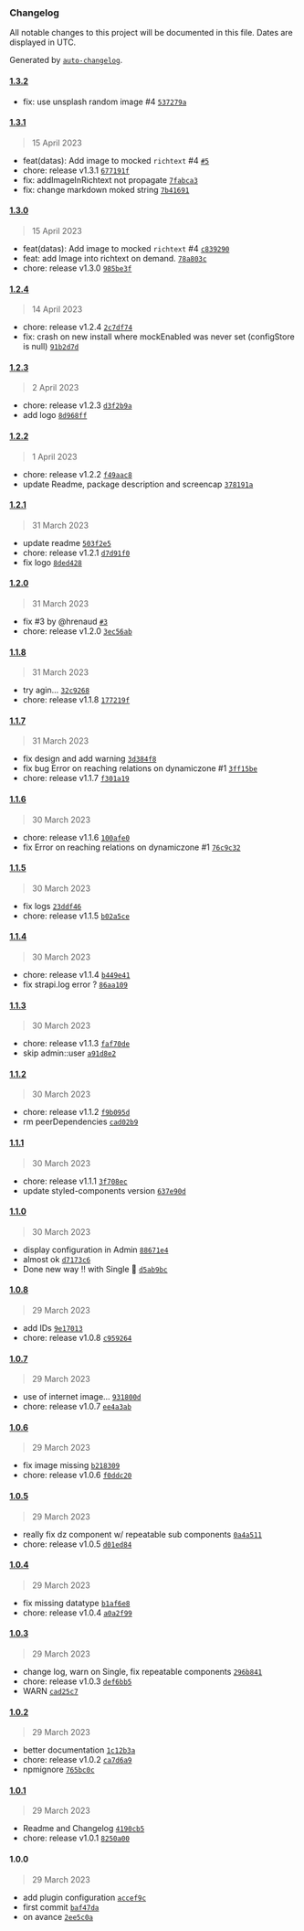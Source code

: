 ### Changelog

All notable changes to this project will be documented in this file. Dates are displayed in UTC.

Generated by [`auto-changelog`](https://github.com/CookPete/auto-changelog).

#### [1.3.2](https://github.com/NovaGaia/strapi-plugin-mock-datas/compare/1.3.1...1.3.2)

- fix: use unsplash random image #4 [`537279a`](https://github.com/NovaGaia/strapi-plugin-mock-datas/commit/537279abfcc99057e9b95e4644321114b2716ca5)

#### [1.3.1](https://github.com/NovaGaia/strapi-plugin-mock-datas/compare/1.3.0...1.3.1)

> 15 April 2023

- feat(datas): Add image to mocked `richtext` #4 [`#5`](https://github.com/NovaGaia/strapi-plugin-mock-datas/pull/5)
- chore: release v1.3.1 [`677191f`](https://github.com/NovaGaia/strapi-plugin-mock-datas/commit/677191f52284313bc2fb604291aeccc672cf8df9)
- fix: addImageInRichtext not propagate [`7fabca3`](https://github.com/NovaGaia/strapi-plugin-mock-datas/commit/7fabca344d4c99f1d759092ed0c1532bbac72696)
- fix: change markdown moked string [`7b41691`](https://github.com/NovaGaia/strapi-plugin-mock-datas/commit/7b4169159772701dfdda7ed38e4e7b05086d6c46)

#### [1.3.0](https://github.com/NovaGaia/strapi-plugin-mock-datas/compare/1.2.4...1.3.0)

> 15 April 2023

- feat(datas): Add image to mocked `richtext` #4 [`c839290`](https://github.com/NovaGaia/strapi-plugin-mock-datas/commit/c839290ff03cf7f1904c825e2b036524c82057c5)
- feat: add Image into richtext on demand. [`78a803c`](https://github.com/NovaGaia/strapi-plugin-mock-datas/commit/78a803c7e9b6d29b9dcb209f19ac399e7a96da7a)
- chore: release v1.3.0 [`985be3f`](https://github.com/NovaGaia/strapi-plugin-mock-datas/commit/985be3fcd5db957caa8a88ca503d5db51449efbf)

#### [1.2.4](https://github.com/NovaGaia/strapi-plugin-mock-datas/compare/1.2.3...1.2.4)

> 14 April 2023

- chore: release v1.2.4 [`2c7df74`](https://github.com/NovaGaia/strapi-plugin-mock-datas/commit/2c7df74b3d3116679e62e038441b747f82de1e6f)
- fix: crash on new install where mockEnabled was never set (configStore is null) [`91b2d7d`](https://github.com/NovaGaia/strapi-plugin-mock-datas/commit/91b2d7d0cc928efa29d974951ea2272767a7f098)

#### [1.2.3](https://github.com/NovaGaia/strapi-plugin-mock-datas/compare/1.2.2...1.2.3)

> 2 April 2023

- chore: release v1.2.3 [`d3f2b9a`](https://github.com/NovaGaia/strapi-plugin-mock-datas/commit/d3f2b9add43546a7751c294b7f1c566a54fac9e9)
- add logo [`8d968ff`](https://github.com/NovaGaia/strapi-plugin-mock-datas/commit/8d968ffec828ee918b279f5241b8c7792976e6d8)

#### [1.2.2](https://github.com/NovaGaia/strapi-plugin-mock-datas/compare/1.2.1...1.2.2)

> 1 April 2023

- chore: release v1.2.2 [`f49aac8`](https://github.com/NovaGaia/strapi-plugin-mock-datas/commit/f49aac8de85fb8ee00ae87394b7b8a78d50133c6)
- update Readme, package description and screencap [`378191a`](https://github.com/NovaGaia/strapi-plugin-mock-datas/commit/378191af498462baa8ea9c4383006abf717abeaa)

#### [1.2.1](https://github.com/NovaGaia/strapi-plugin-mock-datas/compare/1.2.0...1.2.1)

> 31 March 2023

- update readme [`503f2e5`](https://github.com/NovaGaia/strapi-plugin-mock-datas/commit/503f2e585f39353f03a0320b41f3b50cfa718cce)
- chore: release v1.2.1 [`d7d91f0`](https://github.com/NovaGaia/strapi-plugin-mock-datas/commit/d7d91f0db1ef4b8d1c4b1d9f069ab3a5363ff708)
- fix logo [`8ded428`](https://github.com/NovaGaia/strapi-plugin-mock-datas/commit/8ded428cb5dc9efa3168d17d41debbc9c12c9983)

#### [1.2.0](https://github.com/NovaGaia/strapi-plugin-mock-datas/compare/1.1.8...1.2.0)

> 31 March 2023

- fix #3 by @hrenaud [`#3`](https://github.com/NovaGaia/strapi-plugin-mock-datas/issues/3)
- chore: release v1.2.0 [`3ec56ab`](https://github.com/NovaGaia/strapi-plugin-mock-datas/commit/3ec56abc3e43eb3ec244859e587adb528afc58d4)

#### [1.1.8](https://github.com/NovaGaia/strapi-plugin-mock-datas/compare/1.1.7...1.1.8)

> 31 March 2023

- try agin... [`32c9268`](https://github.com/NovaGaia/strapi-plugin-mock-datas/commit/32c92681926b171e79e7c3ed97eccd99d950948a)
- chore: release v1.1.8 [`177219f`](https://github.com/NovaGaia/strapi-plugin-mock-datas/commit/177219fb654d05cb43fbca91704cd1cae11d4430)

#### [1.1.7](https://github.com/NovaGaia/strapi-plugin-mock-datas/compare/1.1.6...1.1.7)

> 31 March 2023

- fix design and add warning [`3d384f8`](https://github.com/NovaGaia/strapi-plugin-mock-datas/commit/3d384f8ee1cbff48e4f931ebb7d304cc5469f45c)
- fix bug Error on reaching relations on dynamiczone #1 [`3ff15be`](https://github.com/NovaGaia/strapi-plugin-mock-datas/commit/3ff15be4ba7ebde2ac94f31c3ea36fe9ad984751)
- chore: release v1.1.7 [`f301a19`](https://github.com/NovaGaia/strapi-plugin-mock-datas/commit/f301a19f94baa2297550b6323ce02c93d681bc96)

#### [1.1.6](https://github.com/NovaGaia/strapi-plugin-mock-datas/compare/1.1.5...1.1.6)

> 30 March 2023

- chore: release v1.1.6 [`100afe0`](https://github.com/NovaGaia/strapi-plugin-mock-datas/commit/100afe0fe0bf83118168d61bf2dbd1a47f3f2057)
- fix Error on reaching relations on dynamiczone #1 [`76c9c32`](https://github.com/NovaGaia/strapi-plugin-mock-datas/commit/76c9c3200f303fde915cc95cd2872cab0010526d)

#### [1.1.5](https://github.com/NovaGaia/strapi-plugin-mock-datas/compare/1.1.4...1.1.5)

> 30 March 2023

- fix logs [`23ddf46`](https://github.com/NovaGaia/strapi-plugin-mock-datas/commit/23ddf4658268bc724e34903e1f6da062092ca901)
- chore: release v1.1.5 [`b02a5ce`](https://github.com/NovaGaia/strapi-plugin-mock-datas/commit/b02a5ce49c539b45cde560d42102102703f6917e)

#### [1.1.4](https://github.com/NovaGaia/strapi-plugin-mock-datas/compare/1.1.3...1.1.4)

> 30 March 2023

- chore: release v1.1.4 [`b449e41`](https://github.com/NovaGaia/strapi-plugin-mock-datas/commit/b449e416ef979bf96b783c0125972b9ba22111a3)
- fix strapi.log error ? [`86aa109`](https://github.com/NovaGaia/strapi-plugin-mock-datas/commit/86aa10986eb1cbc3ae2e9931b1cedfbf938e3cda)

#### [1.1.3](https://github.com/NovaGaia/strapi-plugin-mock-datas/compare/1.1.2...1.1.3)

> 30 March 2023

- chore: release v1.1.3 [`faf70de`](https://github.com/NovaGaia/strapi-plugin-mock-datas/commit/faf70de229d04e2c6364fa9d4241154922a1b090)
- skip admin::user [`a91d8e2`](https://github.com/NovaGaia/strapi-plugin-mock-datas/commit/a91d8e21153dd1ecc94542e440ade82ba797b33e)

#### [1.1.2](https://github.com/NovaGaia/strapi-plugin-mock-datas/compare/1.1.1...1.1.2)

> 30 March 2023

- chore: release v1.1.2 [`f9b095d`](https://github.com/NovaGaia/strapi-plugin-mock-datas/commit/f9b095d36d892e7e66f2ce43fb17b96a490209fc)
- rm peerDependencies [`cad02b9`](https://github.com/NovaGaia/strapi-plugin-mock-datas/commit/cad02b95e63d56e0a0f323c4f1d452098b8d8f64)

#### [1.1.1](https://github.com/NovaGaia/strapi-plugin-mock-datas/compare/1.1.0...1.1.1)

> 30 March 2023

- chore: release v1.1.1 [`3f708ec`](https://github.com/NovaGaia/strapi-plugin-mock-datas/commit/3f708ecdb6bb60db4ca267c5109cda2a3d9e75bc)
- update styled-components version [`637e90d`](https://github.com/NovaGaia/strapi-plugin-mock-datas/commit/637e90d6042872c5bb67fc431b15849ad9cb87bb)

#### [1.1.0](https://github.com/NovaGaia/strapi-plugin-mock-datas/compare/1.0.8...1.1.0)

> 30 March 2023

- display configuration in Admin [`88671e4`](https://github.com/NovaGaia/strapi-plugin-mock-datas/commit/88671e4e1960599c76af87c8f0f7cc4f38b6dda3)
- almost ok [`d7173c6`](https://github.com/NovaGaia/strapi-plugin-mock-datas/commit/d7173c63c267bf431461870809737982d7fb377d)
- Done new way !! with Single 🎉 [`d5ab9bc`](https://github.com/NovaGaia/strapi-plugin-mock-datas/commit/d5ab9bc6bf3758c3e2e0365a70cd6790e7a8d632)

#### [1.0.8](https://github.com/NovaGaia/strapi-plugin-mock-datas/compare/1.0.7...1.0.8)

> 29 March 2023

- add IDs [`9e17013`](https://github.com/NovaGaia/strapi-plugin-mock-datas/commit/9e17013299ccb728474f904a0edf2b6a4f4a55d4)
- chore: release v1.0.8 [`c959264`](https://github.com/NovaGaia/strapi-plugin-mock-datas/commit/c959264a2182b4cf6feb6b0295a773b21e3af97f)

#### [1.0.7](https://github.com/NovaGaia/strapi-plugin-mock-datas/compare/1.0.6...1.0.7)

> 29 March 2023

- use of internet image... [`931800d`](https://github.com/NovaGaia/strapi-plugin-mock-datas/commit/931800d2d14935ff3e50ca790f02740a9c50558a)
- chore: release v1.0.7 [`ee4a3ab`](https://github.com/NovaGaia/strapi-plugin-mock-datas/commit/ee4a3ab5a6899000246f2b0c7a863a0d81c10807)

#### [1.0.6](https://github.com/NovaGaia/strapi-plugin-mock-datas/compare/1.0.5...1.0.6)

> 29 March 2023

- fix image missing [`b218309`](https://github.com/NovaGaia/strapi-plugin-mock-datas/commit/b218309e0d11f8bc065b97e03139aa6d9e6b63b9)
- chore: release v1.0.6 [`f0ddc20`](https://github.com/NovaGaia/strapi-plugin-mock-datas/commit/f0ddc201634a3e2b5912a8ee98775de5cd9a9898)

#### [1.0.5](https://github.com/NovaGaia/strapi-plugin-mock-datas/compare/1.0.4...1.0.5)

> 29 March 2023

- really fix dz component w/ repeatable sub components [`0a4a511`](https://github.com/NovaGaia/strapi-plugin-mock-datas/commit/0a4a511203462dc9cfb38b23301e3edee72a8734)
- chore: release v1.0.5 [`d01ed84`](https://github.com/NovaGaia/strapi-plugin-mock-datas/commit/d01ed842e6d3828e9a834e71cca00c4811ee99f0)

#### [1.0.4](https://github.com/NovaGaia/strapi-plugin-mock-datas/compare/1.0.3...1.0.4)

> 29 March 2023

- fix missing datatype [`b1af6e8`](https://github.com/NovaGaia/strapi-plugin-mock-datas/commit/b1af6e8590773008f12341f63215838132abf3ed)
- chore: release v1.0.4 [`a0a2f99`](https://github.com/NovaGaia/strapi-plugin-mock-datas/commit/a0a2f99095258812fef55f62970183f9a44acaf2)

#### [1.0.3](https://github.com/NovaGaia/strapi-plugin-mock-datas/compare/1.0.2...1.0.3)

> 29 March 2023

- change log, warn on Single, fix repeatable components [`296b841`](https://github.com/NovaGaia/strapi-plugin-mock-datas/commit/296b841bf6869f6167193c7ad922f25581b43072)
- chore: release v1.0.3 [`def6bb5`](https://github.com/NovaGaia/strapi-plugin-mock-datas/commit/def6bb57e0e75214368c82424aeed7315ceb8473)
- WARN [`cad25c7`](https://github.com/NovaGaia/strapi-plugin-mock-datas/commit/cad25c775376fa888d2a4c0476b934e39b0a01b7)

#### [1.0.2](https://github.com/NovaGaia/strapi-plugin-mock-datas/compare/1.0.1...1.0.2)

> 29 March 2023

- better documentation [`1c12b3a`](https://github.com/NovaGaia/strapi-plugin-mock-datas/commit/1c12b3a3d3cd2ee40b9755ba053b4f02f653bf9a)
- chore: release v1.0.2 [`ca7d6a9`](https://github.com/NovaGaia/strapi-plugin-mock-datas/commit/ca7d6a9e6445836ace2da10cff4e122d8cf15aa6)
- npmignore [`765bc0c`](https://github.com/NovaGaia/strapi-plugin-mock-datas/commit/765bc0cba16fbba0bb9702646570b9348e54263a)

#### [1.0.1](https://github.com/NovaGaia/strapi-plugin-mock-datas/compare/1.0.0...1.0.1)

> 29 March 2023

- Readme and Changelog [`4190cb5`](https://github.com/NovaGaia/strapi-plugin-mock-datas/commit/4190cb5c213859e95b6f64abd1b500dadbca4f39)
- chore: release v1.0.1 [`8250a00`](https://github.com/NovaGaia/strapi-plugin-mock-datas/commit/8250a00e4fd3f30a3b1a7dc4ed6a3c81fb52ef3d)

#### 1.0.0

> 29 March 2023

- add plugin configuration [`accef9c`](https://github.com/NovaGaia/strapi-plugin-mock-datas/commit/accef9c00bcc2d3a2c574584b4a25177a4a152e0)
- first commit [`baf47da`](https://github.com/NovaGaia/strapi-plugin-mock-datas/commit/baf47da141d2de3bbba077550675040569b2b543)
- on avance [`2ee5c0a`](https://github.com/NovaGaia/strapi-plugin-mock-datas/commit/2ee5c0a2945405f6cbdf01b78707161940e0b5f9)
